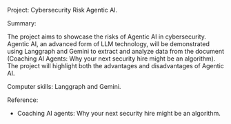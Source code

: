 Project: Cybersecurity Risk Agentic AI.

Summary:

The project aims to showcase the risks of Agentic AI in cybersecurity. Agentic AI, an advanced form of LLM technology, will be demonstrated using Langgraph and Gemini to extract and analyze data from the document (Coaching AI Agents: Why your next security hire might be an algorithm). The project will highlight both the advantages and disadvantages of Agentic AI.

Computer skills: Langgraph and Gemini.

Reference:
-	Coaching AI agents: Why your next security hire might be an algorithm.

